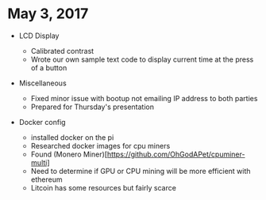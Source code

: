 # May 3, 2017

* LCD Display
  * Calibrated contrast 
  * Wrote our own sample text code to display current time at the press of a button

* Miscellaneous 
  * Fixed minor issue with bootup not emailing IP address to both parties
  * Prepared for Thursday's presentation

* Docker config
  * installed docker on the pi
  * Researched docker images for cpu miners
  * Found (Monero Miner)[https://github.com/OhGodAPet/cpuminer-multi]
  * Need to determine if GPU or CPU mining will be more efficient with ethereum
  * Litcoin has some resources but fairly scarce